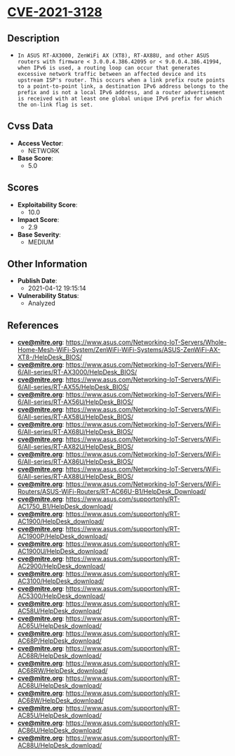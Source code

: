 
# [CVE-2021-3128](https://cve.mitre.org/cgi-bin/cvename.cgi?name=CVE-2021-3128)

## Description

- `In ASUS RT-AX3000, ZenWiFi AX (XT8), RT-AX88U, and other ASUS routers with firmware < 3.0.0.4.386.42095 or < 9.0.0.4.386.41994, when IPv6 is used, a routing loop can occur that generates excessive network traffic between an affected device and its upstream ISP's router. This occurs when a link prefix route points to a point-to-point link, a destination IPv6 address belongs to the prefix and is not a local IPv6 address, and a router advertisement is received with at least one global unique IPv6 prefix for which the on-link flag is set.`

## Cvss Data

- **Access Vector**:
  - NETWORK
- **Base Score**:
  - 5.0

## Scores

- **Exploitability Score**:
  - 10.0
- **Impact Score**:
  - 2.9
- **Base Severity**:
  - MEDIUM

## Other Information

- **Publish Date**:
  - 2021-04-12 19:15:14
- **Vulnerability Status**:
  - Analyzed

## References

- **cve@mitre.org**: https://www.asus.com/Networking-IoT-Servers/Whole-Home-Mesh-WiFi-System/ZenWiFi-WiFi-Systems/ASUS-ZenWiFi-AX-XT8-/HelpDesk_BIOS/
- **cve@mitre.org**: https://www.asus.com/Networking-IoT-Servers/WiFi-6/All-series/RT-AX3000/HelpDesk_BIOS/
- **cve@mitre.org**: https://www.asus.com/Networking-IoT-Servers/WiFi-6/All-series/RT-AX55/HelpDesk_BIOS/
- **cve@mitre.org**: https://www.asus.com/Networking-IoT-Servers/WiFi-6/All-series/RT-AX56U/HelpDesk_BIOS/
- **cve@mitre.org**: https://www.asus.com/Networking-IoT-Servers/WiFi-6/All-series/RT-AX58U/HelpDesk_BIOS/
- **cve@mitre.org**: https://www.asus.com/Networking-IoT-Servers/WiFi-6/All-series/RT-AX68U/HelpDesk_BIOS/
- **cve@mitre.org**: https://www.asus.com/Networking-IoT-Servers/WiFi-6/All-series/RT-AX82U/HelpDesk_BIOS/
- **cve@mitre.org**: https://www.asus.com/Networking-IoT-Servers/WiFi-6/All-series/RT-AX86U/HelpDesk_BIOS/
- **cve@mitre.org**: https://www.asus.com/Networking-IoT-Servers/WiFi-6/All-series/RT-AX88U/HelpDesk_BIOS/
- **cve@mitre.org**: https://www.asus.com/Networking-IoT-Servers/WiFi-Routers/ASUS-WiFi-Routers/RT-AC66U-B1/HelpDesk_Download/
- **cve@mitre.org**: https://www.asus.com/supportonly/RT-AC1750_B1/HelpDesk_download/
- **cve@mitre.org**: https://www.asus.com/supportonly/RT-AC1900/HelpDesk_download/
- **cve@mitre.org**: https://www.asus.com/supportonly/RT-AC1900P/HelpDesk_download/
- **cve@mitre.org**: https://www.asus.com/supportonly/RT-AC1900U/HelpDesk_download/
- **cve@mitre.org**: https://www.asus.com/supportonly/RT-AC2900/HelpDesk_download/
- **cve@mitre.org**: https://www.asus.com/supportonly/RT-AC3100/HelpDesk_download/
- **cve@mitre.org**: https://www.asus.com/supportonly/RT-AC5300/HelpDesk_download/
- **cve@mitre.org**: https://www.asus.com/supportonly/RT-AC58U/HelpDesk_download/
- **cve@mitre.org**: https://www.asus.com/supportonly/RT-AC65U/HelpDesk_download/
- **cve@mitre.org**: https://www.asus.com/supportonly/RT-AC68P/HelpDesk_download/
- **cve@mitre.org**: https://www.asus.com/supportonly/RT-AC68R/HelpDesk_download/
- **cve@mitre.org**: https://www.asus.com/supportonly/RT-AC68RW/HelpDesk_download/
- **cve@mitre.org**: https://www.asus.com/supportonly/RT-AC68U/HelpDesk_download/
- **cve@mitre.org**: https://www.asus.com/supportonly/RT-AC68W/HelpDesk_download/
- **cve@mitre.org**: https://www.asus.com/supportonly/RT-AC85U/HelpDesk_download/
- **cve@mitre.org**: https://www.asus.com/supportonly/RT-AC86U/HelpDesk_download/
- **cve@mitre.org**: https://www.asus.com/supportonly/RT-AC88U/HelpDesk_download/
